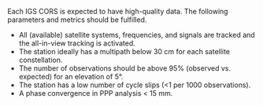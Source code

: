 Each IGS CORS is expected to have high-quality data. The following parameters and metrics should be fulfilled.

- All (available) satellite systems, frequencies, and signals are tracked and the all-in-view tracking is activated.
- The station ideally has a multipath below 30 cm for each satellite constellation.
- The number of observations should be above 95% (observed vs. expected) for an elevation of 5°.
- The station has a low number of cycle slips (<1 per 1000 observations).
- A phase convergence in PPP analysis < 15 mm.